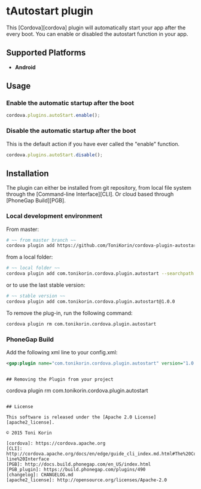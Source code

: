 tAutostart plugin
====================
This [Cordova][cordova] plugin will automatically start your app after the every boot. You can enable or disabled the autostart function in your app.

## Supported Platforms
- __Android__

## Usage
### Enable the automatic startup after the boot  
```javascript
cordova.plugins.autoStart.enable();
```
### Disable the automatic startup after the boot
This is the default action if you have ever called the "enable" function.
```javascript
cordova.plugins.autoStart.disable();
```

## Installation
The plugin can either be installed from git repository, from local file system through the [Command-line Interface][CLI]. Or cloud based through [PhoneGap Build][PGB].

### Local development environment
From master:
```bash
# ~~ from master branch ~~
cordova plugin add https://github.com/ToniKorin/cordova-plugin-autostart.git
```
from a local folder:
```bash
# ~~ local folder ~~
cordova plugin add com.tonikorin.cordova.plugin.autostart --searchpath path
```
or to use the last stable version:
```bash
# ~~ stable version ~~
cordova plugin add com.tonikorin.cordova.plugin.autostart@1.0.0
```

To remove the plug-in, run the following command:
```bash
cordova plugin rm com.tonikorin.cordova.plugin.autostart
```

### PhoneGap Build
Add the following xml line to your config.xml:
```xml
<gap:plugin name="com.tonikorin.cordova.plugin.autostart" version="1.0.0" source="plugins.cordova.io"/>
```

```

## Removing the Plugin from your project

```
cordova plugin rm com.tonikorin.cordova.plugin.autostart
```

## License

This software is released under the [Apache 2.0 License][apache2_license].

© 2015 Toni Korin

[cordova]: https://cordova.apache.org
[CLI]: http://cordova.apache.org/docs/en/edge/guide_cli_index.md.html#The%20Command-line%20Interface
[PGB]: http://docs.build.phonegap.com/en_US/index.html
[PGB_plugin]: https://build.phonegap.com/plugins/490
[changelog]: CHANGELOG.md
[apache2_license]: http://opensource.org/licenses/Apache-2.0
